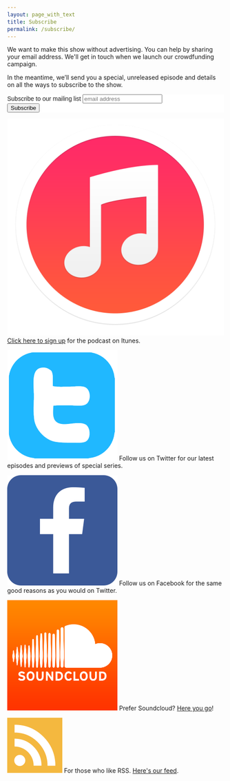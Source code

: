 ```yaml
---
layout: page_with_text
title: Subscribe
permalink: /subscribe/
---
```


We want to make this show without advertising. You can help by sharing your email address. We'll get in touch when we launch our crowdfunding campaign.

In the meantime, we’ll send you a special, unreleased episode and details on all the ways to subscribe to the show.
<link href="//cdn-images.mailchimp.com/embedcode/slim-081711.css" rel="stylesheet" type="text/css">
<style type="text/css">
	#mc_embed_signup{background:#fff; clear:left; font:14px Helvetica,Arial,sans-serif; }
</style>
<div id="mc_embed_signup">
<form action="//Theworldaccordingtosound.us11.list-manage.com/subscribe/post?u=7beafa4f882ecbf607d6c3b6b&amp;id=2e21ab6cb8" method="post" id="mc-embedded-subscribe-form" name="mc-embedded-subscribe-form" class="validate" target="_blank" novalidate>
    <div id="mc_embed_signup_scroll">
	<label for="mce-EMAIL">Subscribe to our mailing list</label>
	<input type="email" value="" name="EMAIL" class="email" id="mce-EMAIL" placeholder="email address" required>
    <div style="position: absolute; left: -5000px;"><input type="text" name="b_7beafa4f882ecbf607d6c3b6b_2e21ab6cb8" tabindex="-1" value=""></div>
    <div class="clear"><input type="submit" value="Subscribe" name="subscribe" id="mc-embedded-subscribe" class="button"></div>
    </div>
</form>
</div>

[![icon](/assets/icons/itunes.png "itunes")](itpc://feeds.feedburner.com/TheWorldAccordingToSound)
[Click here to sign up](itpc://feeds.feedburner.com/TheWorldAccordingToSound) for the podcast on Itunes.

[![icon](/assets/icons/twitter.png "twitter")](https://twitter.com/Thewatsound)
Follow us on Twitter for our latest episodes and previews of special series.

[![icon](/assets/icons/facebook.png "facebook")](https://www.facebook.com/TheWorldAccordingtoSound)
Follow us on Facebook for the same good reasons as you would on Twitter.

[![icon](/assets/icons/soundcloud.png "soundcloud")](https://soundcloud.com/worldaccordingtosound)
Prefer Soundcloud? [Here you go](https://soundcloud.com/worldaccordingtosound)!

[![icon](/assets/icons/rss.png "rss")](http://feeds.soundcloud.com/users/soundcloud:users:162376586/sounds.rss)
For those who like RSS. [Here's our feed](http://feeds.soundcloud.com/users/soundcloud:users:162376586/sounds.rss).

